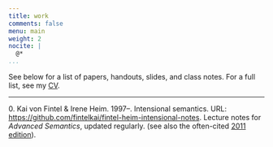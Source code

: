 ```yaml
---
title: work
comments: false
menu: main
weight: 2
nocite: |
  @*
...
```


See below for a list of papers, handouts, slides, and class notes. For a full list, see my [CV](https://mit.edu/fintel/cv.pdf).

-----

0\. Kai von Fintel & Irene Heim. 1997–. Intensional semantics. URL: <https://github.com/fintelkai/fintel-heim-intensional-notes>. Lecture notes for *Advanced Semantics*, updated regularly. (see also the often-cited [2011 edition](https://github.com/fintelkai/fintel-heim-intensional-notes/blob/master/fintel-heim-2011-intensional.pdf)).